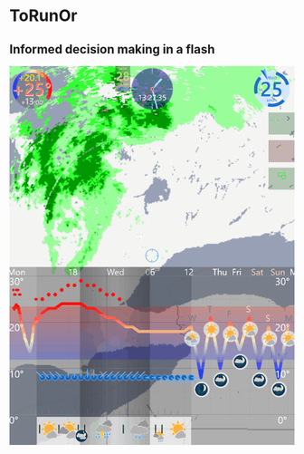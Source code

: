 # ToRunOr
## Informed decision making in a flash
![One hour available before rain starts](https://github.com/alexpisquared/ToRunOr/blob/main/ToRunOr-Rain-3.gif)
